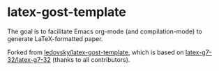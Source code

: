 # latex-gost-template

The goal is to facilitate Emacs org-mode (and compilation-mode) to generate
LaTeX-formatted paper.

Forked from
[ledovsky/latex-gost-template](https://github.com/ledovsky/latex-gost-template),
which is based on
[latex-g7-32/latex-g7-32](https://github.com/latex-g7-32/latex-g7-32) (thanks to all contributors).

